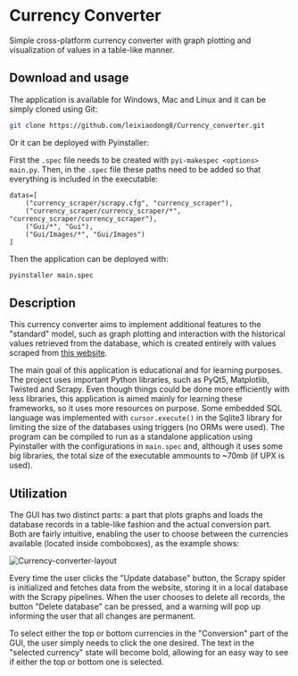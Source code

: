 # Currency Converter

Simple cross-platform currency converter with graph plotting and visualization of values in a table-like manner.

## Download and usage

The application is available for Windows, Mac and Linux and it can be simply cloned using Git:

```bash
git clone https://github.com/leixiaodong8/Currency_converter.git
```

Or it can be deployed with Pyinstaller:

First the `.spec` file needs to be created with `pyi-makespec <options> main.py`. Then, in the `.spec` file these paths need to be added so that everything is included in the executable:

```
datas=[
    ("currency_scraper/scrapy.cfg", "currency_scraper"),
    ("currency_scraper/currency_scraper/*", "currency_scraper/currency_scraper"),
    ("Gui/*", "Gui"),
    ("Gui/Images/*", "Gui/Images")
]
```

Then the application can be deployed with:

```bash
pyinstaller main.spec
```

## Description

This currency converter aims to implement additional features to the "standard" model, such as graph plotting and interaction with the historical values retrieved from the database, which is created entirely with values scraped from [this website][0].

The main goal of this application is educational and for learning purposes. The project uses important Python libraries, such as PyQt5, Matplotlib, Twisted and Scrapy. Even though things could be done more efficiently with less libraries, this application is aimed mainly for learning these frameworks, so it uses more resources on purpose. Some embedded SQL language was implemented with `cursor.execute()` in the Sqlite3 library for limiting the size of the databases using triggers (no ORMs were used). The program can be compiled to run as a standalone application using Pyinstaller with the configurations in `main.spec` and, although it uses some big libraries, the total size of the executable ammounts to ~70mb (if UPX is used).

## Utilization

The GUI has two distinct parts: a part that plots graphs and loads the database records in a table-like fashion and the actual conversion part. Both are fairly intuitive, enabling the user to choose between the currencies available (located inside comboboxes), as the example shows:

![Currency-converter-layout](https://user-images.githubusercontent.com/67561977/97057835-8b1f6180-1562-11eb-8f59-083d8313291b.png)

Every time the user clicks the "Update database" button, the Scrapy spider is initialized and fetches data from the website, storing it in a local database with the Scrapy pipelines. When the user chooses to delete all records, the button "Delete database" can be pressed, and a warning will pop up informing the user that all changes are permanent.

To select either the top or bottom currencies in the "Conversion" part of the GUI, the user simply needs to click the one desired. The text in the "selected currency" state will become bold, allowing for an easy way to see if either the top or bottom one is selected.


[0]: https://br.investing.com/currencies/exchange-rates-table
